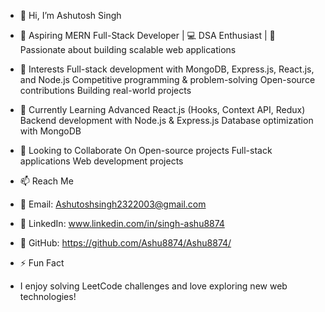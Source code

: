 - 👋 Hi, I’m Ashutosh Singh
- 🚀 Aspiring MERN Full-Stack Developer | 💻 DSA Enthusiast | 🎯 Passionate about building scalable web applications

- 👀 Interests
Full-stack development with MongoDB, Express.js, React.js, and Node.js
Competitive programming & problem-solving
Open-source contributions
Building real-world projects
- 🌱 Currently Learning
Advanced React.js (Hooks, Context API, Redux)
Backend development with Node.js & Express.js
Database optimization with MongoDB
- 💞️ Looking to Collaborate On
Open-source projects
Full-stack applications
Web development projects
- 📫 Reach Me
- 📧 Email: Ashutoshsingh2322003@gmail.com
- 💼 LinkedIn: www.linkedin.com/in/singh-ashu8874
- 🐙 GitHub: https://github.com/Ashu8874/Ashu8874/
- ⚡ Fun Fact
- I enjoy solving LeetCode challenges and love exploring new web technologies!


